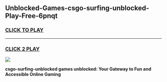 
## Unblocked-Games-csgo-surfing-unblocked-Play-Free-6pnqt
<h3>
<a href="https://premium76.site?title=csgo-surfing-unblocked&ref=23A">CLICK TO PLAY</a></h3>
<hr>

<h3>
<a href="https://premium76.site?title=csgo-surfing-unblocked&ref=23A">CLICK 2 PLAY</a>
  
</h3>

<a href="https://premium76.site?title=csgo-surfing-unblocked&ref=23A"><img src="https://clearcache.store/games.png"></a>


**csgo-surfing-unblocked games unblocked: Your Gateway to Fun and Accessible Online Gaming**
